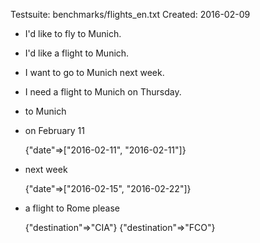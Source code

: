 Testsuite: benchmarks/flights_en.txt
Created:   2016-02-09


* I&#39;d like to fly to Munich.


* I&#39;d like a flight to Munich.


* I want to go to Munich next week.


* I need a flight to Munich on Thursday.


* to Munich


* on February 11

    {"date"=>["2016-02-11", "2016-02-11"]}

* next week

    {"date"=>["2016-02-15", "2016-02-22"]}

* a flight to Rome please

    {"destination"=>"CIA"}
    {"destination"=>"FCO"}
